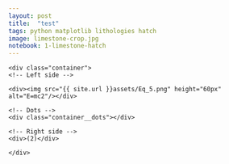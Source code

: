 ```yaml
---
layout: post
title:  "test"
tags: python matplotlib lithologies hatch
image: limestone-crop.jpg
notebook: 1-limestone-hatch
---
```


    <div class="container">
    <!-- Left side -->
    
    <div><img src="{{ site.url }}assets/Eq_5.png" height="60px" alt="E=mc2"/></div>

    <!-- Dots -->
    <div class="container__dots"></div>

    <!-- Right side -->
    <div>(2)</div>

    </div>